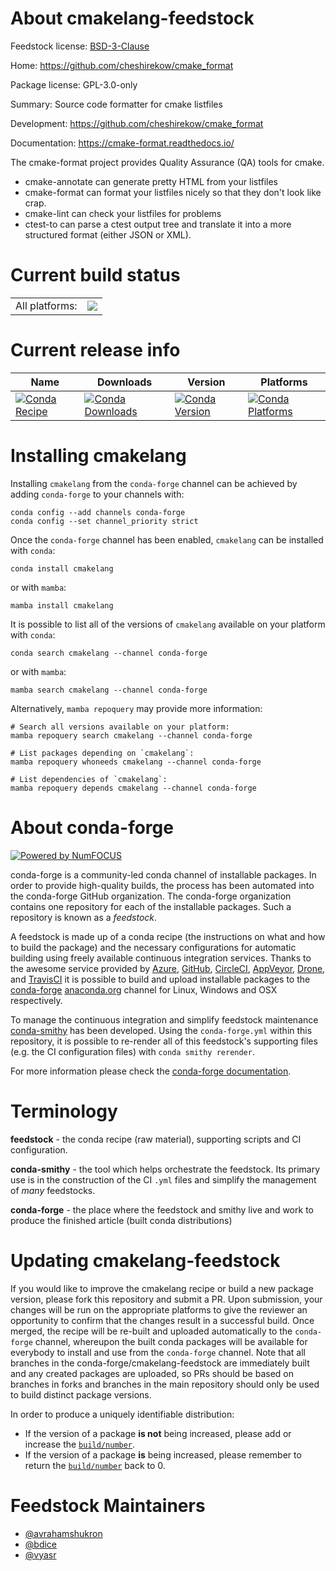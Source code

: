 About cmakelang-feedstock
=========================

Feedstock license: [BSD-3-Clause](https://github.com/conda-forge/cmakelang-feedstock/blob/main/LICENSE.txt)

Home: https://github.com/cheshirekow/cmake_format

Package license: GPL-3.0-only

Summary: Source code formatter for cmake listfiles

Development: https://github.com/cheshirekow/cmake_format

Documentation: https://cmake-format.readthedocs.io/

The cmake-format project provides Quality Assurance (QA) tools for cmake.
* cmake-annotate can generate pretty HTML from your listfiles
* cmake-format can format your listfiles nicely so that they don't
  look like crap.
* cmake-lint can check your listfiles for problems
* ctest-to can parse a ctest output tree and translate it into a more
  structured format (either JSON or XML).


Current build status
====================


<table><tr><td>All platforms:</td>
    <td>
      <a href="https://dev.azure.com/conda-forge/feedstock-builds/_build/latest?definitionId=15986&branchName=main">
        <img src="https://dev.azure.com/conda-forge/feedstock-builds/_apis/build/status/cmakelang-feedstock?branchName=main">
      </a>
    </td>
  </tr>
</table>

Current release info
====================

| Name | Downloads | Version | Platforms |
| --- | --- | --- | --- |
| [![Conda Recipe](https://img.shields.io/badge/recipe-cmakelang-green.svg)](https://anaconda.org/conda-forge/cmakelang) | [![Conda Downloads](https://img.shields.io/conda/dn/conda-forge/cmakelang.svg)](https://anaconda.org/conda-forge/cmakelang) | [![Conda Version](https://img.shields.io/conda/vn/conda-forge/cmakelang.svg)](https://anaconda.org/conda-forge/cmakelang) | [![Conda Platforms](https://img.shields.io/conda/pn/conda-forge/cmakelang.svg)](https://anaconda.org/conda-forge/cmakelang) |

Installing cmakelang
====================

Installing `cmakelang` from the `conda-forge` channel can be achieved by adding `conda-forge` to your channels with:

```
conda config --add channels conda-forge
conda config --set channel_priority strict
```

Once the `conda-forge` channel has been enabled, `cmakelang` can be installed with `conda`:

```
conda install cmakelang
```

or with `mamba`:

```
mamba install cmakelang
```

It is possible to list all of the versions of `cmakelang` available on your platform with `conda`:

```
conda search cmakelang --channel conda-forge
```

or with `mamba`:

```
mamba search cmakelang --channel conda-forge
```

Alternatively, `mamba repoquery` may provide more information:

```
# Search all versions available on your platform:
mamba repoquery search cmakelang --channel conda-forge

# List packages depending on `cmakelang`:
mamba repoquery whoneeds cmakelang --channel conda-forge

# List dependencies of `cmakelang`:
mamba repoquery depends cmakelang --channel conda-forge
```


About conda-forge
=================

[![Powered by
NumFOCUS](https://img.shields.io/badge/powered%20by-NumFOCUS-orange.svg?style=flat&colorA=E1523D&colorB=007D8A)](https://numfocus.org)

conda-forge is a community-led conda channel of installable packages.
In order to provide high-quality builds, the process has been automated into the
conda-forge GitHub organization. The conda-forge organization contains one repository
for each of the installable packages. Such a repository is known as a *feedstock*.

A feedstock is made up of a conda recipe (the instructions on what and how to build
the package) and the necessary configurations for automatic building using freely
available continuous integration services. Thanks to the awesome service provided by
[Azure](https://azure.microsoft.com/en-us/services/devops/), [GitHub](https://github.com/),
[CircleCI](https://circleci.com/), [AppVeyor](https://www.appveyor.com/),
[Drone](https://cloud.drone.io/welcome), and [TravisCI](https://travis-ci.com/)
it is possible to build and upload installable packages to the
[conda-forge](https://anaconda.org/conda-forge) [anaconda.org](https://anaconda.org/)
channel for Linux, Windows and OSX respectively.

To manage the continuous integration and simplify feedstock maintenance
[conda-smithy](https://github.com/conda-forge/conda-smithy) has been developed.
Using the ``conda-forge.yml`` within this repository, it is possible to re-render all of
this feedstock's supporting files (e.g. the CI configuration files) with ``conda smithy rerender``.

For more information please check the [conda-forge documentation](https://conda-forge.org/docs/).

Terminology
===========

**feedstock** - the conda recipe (raw material), supporting scripts and CI configuration.

**conda-smithy** - the tool which helps orchestrate the feedstock.
                   Its primary use is in the construction of the CI ``.yml`` files
                   and simplify the management of *many* feedstocks.

**conda-forge** - the place where the feedstock and smithy live and work to
                  produce the finished article (built conda distributions)


Updating cmakelang-feedstock
============================

If you would like to improve the cmakelang recipe or build a new
package version, please fork this repository and submit a PR. Upon submission,
your changes will be run on the appropriate platforms to give the reviewer an
opportunity to confirm that the changes result in a successful build. Once
merged, the recipe will be re-built and uploaded automatically to the
`conda-forge` channel, whereupon the built conda packages will be available for
everybody to install and use from the `conda-forge` channel.
Note that all branches in the conda-forge/cmakelang-feedstock are
immediately built and any created packages are uploaded, so PRs should be based
on branches in forks and branches in the main repository should only be used to
build distinct package versions.

In order to produce a uniquely identifiable distribution:
 * If the version of a package **is not** being increased, please add or increase
   the [``build/number``](https://docs.conda.io/projects/conda-build/en/latest/resources/define-metadata.html#build-number-and-string).
 * If the version of a package **is** being increased, please remember to return
   the [``build/number``](https://docs.conda.io/projects/conda-build/en/latest/resources/define-metadata.html#build-number-and-string)
   back to 0.

Feedstock Maintainers
=====================

* [@avrahamshukron](https://github.com/avrahamshukron/)
* [@bdice](https://github.com/bdice/)
* [@vyasr](https://github.com/vyasr/)

